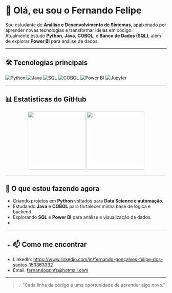 # 👋 Olá, eu sou o Fernando Felipe

Sou estudante de **Análise e Desenvolvimento de Sistemas**, apaixonado por aprender novas tecnologias e transformar ideias em código.  
Atualmente estudo **Python**, **Java**, **COBOL**, e **Banco de Dados (SQL)**, além de explorar **Power BI** para análise de dados.

---

## 🛠️ Tecnologias principais
<p>
  <img alt="Python" src="https://img.shields.io/badge/-Python-3776AB?style=for-the-badge&logo=python&logoColor=white" />
  <img alt="Java" src="https://img.shields.io/badge/-Java-007396?style=for-the-badge&logo=openjdk&logoColor=white" />
  <img alt="SQL" src="https://img.shields.io/badge/-SQL-4479A1?style=for-the-badge&logo=mysql&logoColor=white" />
  <img alt="COBOL" src="https://img.shields.io/badge/-COBOL-00599C?style=for-the-badge&logo=suse&logoColor=white" />
  <img alt="Power BI" src="https://img.shields.io/badge/-Power%20BI-F2C811?style=for-the-badge&logo=powerbi&logoColor=black" />
  <img alt="Jupyter" src="https://img.shields.io/badge/-Jupyter-F37626?style=for-the-badge&logo=jupyter&logoColor=white" />
</p>

---

## 📊 Estatísticas do GitHub

<p align="center">
  <img height="180em" src="https://github-readme-stats.vercel.app/api?username=Fernando-Felipe&show_icons=true&theme=tokyonight&count_private=true" />
  <img height="180em" src="https://github-readme-stats.vercel.app/api/top-langs/?username=Fernando-Felipe&layout=compact&langs_count=6&theme=tokyonight&count_private=true" />
</p>

---

## 🚀 O que estou fazendo agora
- Criando projetos em **Python** voltados para **Data Science e automação**.  
- Estudando **Java** e **COBOL** para fortalecer minha base de lógica e backend.  
- Explorando **SQL** e **Power BI** para análise e visualização de dados.
- 
---

- ## 📫 Como me encontrar
- LinkedIn: https://www.linkedin.com/in/fernando-gonçalves-felipe-dos-santos-153363332  
- Email: fernandogonfs@hotmail.com

---

> 💡 "Cada linha de código é uma oportunidade de aprender algo novo."
